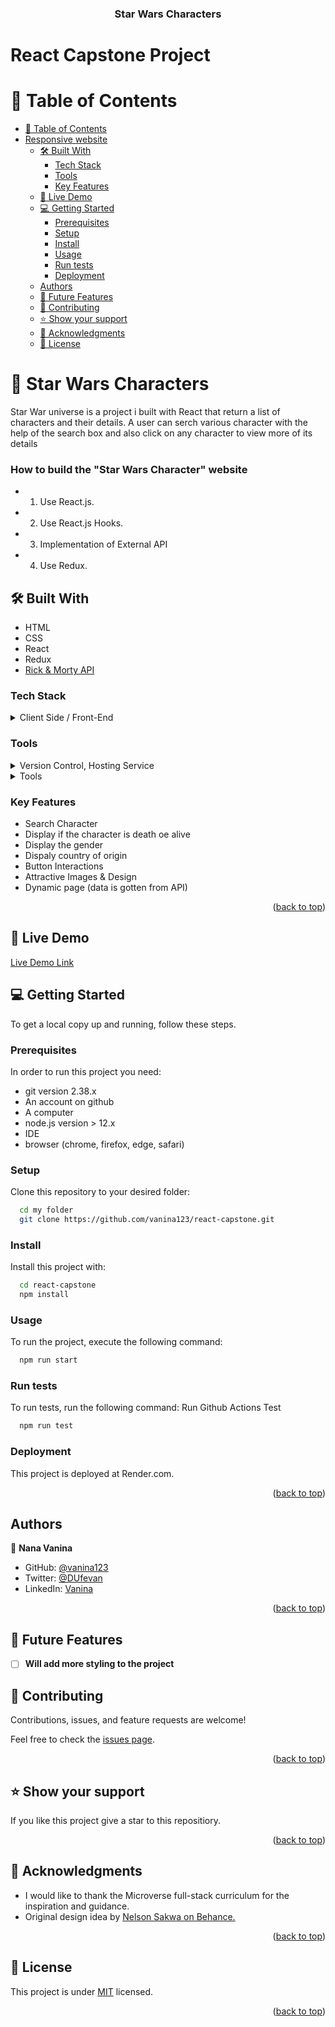 <a name="readme-top"></a>

<div align="center">
  <h3><b>Star Wars Characters</b></h3>
</div>

<h1>React Capstone Project</h1>

# 📗 Table of Contents

- [📗 Table of Contents](#-table-of-contents)
- [Responsive website ](#responsive-website--)
  - [🛠 Built With ](#-built-with-)
    - [Tech Stack ](#tech-stack-)
    - [Tools ](#tools-)
    - [Key Features ](#key-features-)
  - [🚀 Live Demo ](#-live-demo-)
  - [💻 Getting Started ](#-getting-started-)
    - [Prerequisites](#prerequisites)
    - [Setup](#setup)
    - [Install](#install)
    - [Usage](#usage)
    - [Run tests](#run-tests)
    - [Deployment](#deployment)
  - [Authors](#authors)
  - [🔭 Future Features ](#-future-features-)
  - [🤝 Contributing ](#-contributing-)
  - [⭐️ Show your support ](#️-show-your-support-)
  - [🙏 Acknowledgments ](#-acknowledgments-)
  - [📝 License ](#-license-)

# 📖 Star Wars Characters<a name="about-project"></a>

Star War universe is a project i built with React that return a list of characters and their details. A user can serch various character with the help of the search box and also click on any character to view more of its details

### How to build the "Star Wars Character" website

- 1. Use React.js.
- 2. Use React.js Hooks.
- 3. Implementation of External API
- 4. Use Redux.

## 🛠 Built With <a name="built-with"></a>
- HTML
- CSS
- React
- Redux
- <a href="https://rickandmortyapi.com/api/character">Rick & Morty API</a>

### Tech Stack <a name="tech-stack"></a>

<details>
  <summary>Client Side / Front-End</summary>
  <ul>
    <li><a href="https://create-react-app.dev/">React.js</a></li>
    <li><a href="https://www.w3.org/Style/CSS/">CSS</a></li>
  </ul>
</details>

### Tools <a name="tools"></a>
    
  <details>
    <summary>Version Control, Hosting Service</summary>
      <ul>
        <li><a href="https://render.com/">Render</a></li>
        <li><a href="https://github.com/features/actions">Github Actions</a></li>
        <li><a href="https://git-scm.com/">Git</a></li>
      </ul>
  </details>
  <details>
    <summary>Tools</summary>
      <ul>
        <li><a href="https://code.visualstudio.com/">Visual Studio Code</a></li>
        <li><a href="https://desktop.git-scm.com/">Git Bash</a></li>
      </ul>
  </details>

### Key Features <a name="key-features"></a>

- Search Character
- Display if the character is death oe alive
- Display the gender
- Dispaly country of origin
- Button Interactions
- Attractive Images & Design
- Dynamic page (data is gotten from API)

<p align="right">(<a href="#readme-top">back to top</a>)</p>

## 🚀 Live Demo <a name="live-demo"></a>

[Live Demo Link](https://star-wars-characters.onrender.com/)

## 💻 Getting Started <a name="getting-started"></a>

To get a local copy up and running, follow these steps.

### Prerequisites

In order to run this project you need:

- git version 2.38.x
- An account on github
- A computer
- node.js version > 12.x
- IDE
- browser (chrome, firefox, edge, safari)

### Setup

Clone this repository to your desired folder:

```sh
  cd my folder
  git clone https://github.com/vanina123/react-capstone.git
```

### Install

Install this project with:

```sh
  cd react-capstone
  npm install
```

### Usage

To run the project, execute the following command:

```sh
  npm run start
```

### Run tests

To run tests, run the following command:
Run Github Actions Test

```sh
  npm run test
```

### Deployment

This project is deployed at Render.com.

<p align="right">(<a href="#readme-top">back to top</a>)</p>

## Authors

👤 **Nana Vanina**

- GitHub: [@vanina123](https://github.com/vanina123)
- Twitter: [@DUfevan](https://twitter.com/DufeVanina)
- LinkedIn: [Vanina](https://www.linkedin.com/in/larissa-vanina/)

<p align="right">(<a href="#readme-top">back to top</a>)</p>

## 🔭 Future Features <a name="future-features"></a>

- [ ] **Will add more styling to the project**

## 🤝 Contributing <a name="contributing"></a>

Contributions, issues, and feature requests are welcome!

Feel free to check the [issues page](../../issues/).

<p align="right">(<a href="#readme-top">back to top</a>)</p>

## ⭐️ Show your support <a name="support"></a>

If you like this project give a star to this repositiory.

<p align="right">(<a href="#readme-top">back to top</a>)</p>

## 🙏 Acknowledgments <a name="acknowledgements"></a>

- I would like to thank the Microverse full-stack curriculum for the inspiration and guidance.
- Original design idea by <a href="https://www.behance.net/sakwadesignstudio">Nelson Sakwa on Behance.</a>

<p align="right">(<a href="#readme-top">back to top</a>)</p>

## 📝 License <a name="license"></a>

This project is under [MIT](./LICENSE) licensed.

<p align="right">(<a href="#readme-top">back to top</a>)</p>